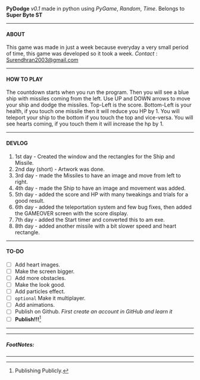 **PyDodge** *v0.1* made in python using *PyGame*, *Random*, *Time*.
Belongs to **Super Byte ST**

***

#### ABOUT

This game was made in just a week because everyday a very small period of time, this game was developed so it took a week.
*Contact* : Surendhran2003@gmail.com

***

#### HOW TO PLAY

The countdown starts when you run the program.
Then you will see a blue ship with missiles coming from the left.
Use UP and DOWN arrows to move your ship and dodge the missiles.
Top-Left is the score.
Bottom-Left is your health, if you touch one missile then it will reduce you HP by 1.
You will teleport your ship to the bottom if you touch the top and vice-versa.
You will see hearts coming, if you touch them it will increase the hp by 1.

***

#### DEVLOG

1. 1st day - Created the window and the rectangles for the Ship and Missile.
2. 2nd day (short) - Artwork was done.
3. 3rd day - made the Missiles to have an image and move from left to right.
4. 4th day - made the Ship to have an image and movement was added.
5. 5th day - added the score and HP with many tweakings and trials for a good result.
6. 6th day - added the teleportation system and few bug fixes, then added the GAMEOVER screen with the score display.
7. 7th day - added the Start timer and converted this to am exe.
8. 8th day - added another missile with a bit slower speed and heart rectangle.

***

#### TO-DO

- [ ] Add heart images.
- [ ] Make the screen bigger.
- [ ] Add more obstacles.
- [ ] Make the look good.
- [ ] Add particles effect.
- [ ] `optional` Make it multiplayer.
- [ ] Add animations.
- [ ] Publish on Github. *First create an account in GitHub and learn it*
- [ ] **Publish!!!**[^I mean]

***



























***

##### FootNotes:

[^I mean]:Publishing Publicly.

***